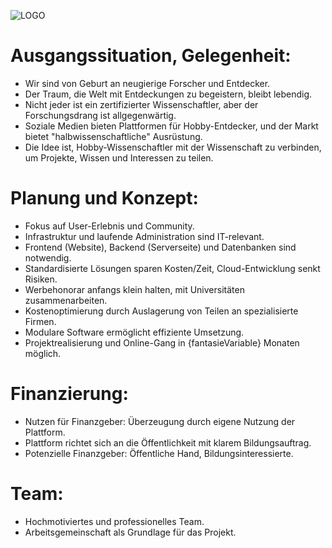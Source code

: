 
![LOGO](https://github.com/IxI-Enki/Uebung-syp-002/assets/138018029/cbe37359-d774-45b9-8e3b-9de0a1ef55ed)


# Ausgangssituation, Gelegenheit:

- Wir sind von Geburt an neugierige Forscher und Entdecker.
- Der Traum, die Welt mit Entdeckungen zu begeistern, bleibt lebendig.
- Nicht jeder ist ein zertifizierter Wissenschaftler, aber der Forschungsdrang ist allgegenwärtig.
- Soziale Medien bieten Plattformen für Hobby-Entdecker, und der Markt bietet "halbwissenschaftliche" Ausrüstung.
- Die Idee ist, Hobby-Wissenschaftler mit der Wissenschaft zu verbinden, um Projekte, Wissen und Interessen zu teilen.

# Planung und Konzept:

- Fokus auf User-Erlebnis und Community.
- Infrastruktur und laufende Administration sind IT-relevant.
- Frontend (Website), Backend (Serverseite) und Datenbanken sind notwendig.
- Standardisierte Lösungen sparen Kosten/Zeit, Cloud-Entwicklung senkt Risiken.
- Werbehonorar anfangs klein halten, mit Universitäten zusammenarbeiten.
- Kostenoptimierung durch Auslagerung von Teilen an spezialisierte Firmen.
- Modulare Software ermöglicht effiziente Umsetzung.
- Projektrealisierung und Online-Gang in {fantasieVariable} Monaten möglich.

# Finanzierung:

- Nutzen für Finanzgeber: Überzeugung durch eigene Nutzung der Plattform.
- Plattform richtet sich an die Öffentlichkeit mit klarem Bildungsauftrag.
- Potenzielle Finanzgeber: Öffentliche Hand, Bildungsinteressierte.

# Team:

- Hochmotiviertes und professionelles Team.
- Arbeitsgemeinschaft als Grundlage für das Projekt.
